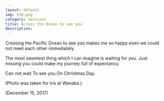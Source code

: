 ```yaml
---
layout: default
img: 530.png
category: Services
title: Across the Ocean to see you
description:
---
```

Crossing the Pacific Ocean to see you makes me so happy even we could not meet each other immediately.

The most sweetest thing which I can imagine is waiting for you. Just missing you could make my journey full of expectancy.

Can not wait To see you On Christmas Day.

(Photo was taken for Iris at Wanaka.)

(December 15, 2017)
